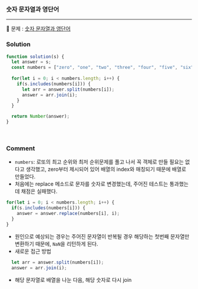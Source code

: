 ### 숫자 문자열과 영단어

---

📕 문제 :
[숫자 문자열과 영단어](https://programmers.co.kr/learn/courses/30/lessons/81301)

### Solution

```javascript
function solution(s) {
  let answer = s;
  const numbers = ["zero", "one", "two", "three", "four", "five", "six", "seven", "eight", "nine"];
  
  for(let i = 0; i < numbers.length; i++) {
    if(s.includes(numbers[i])) {
      let arr = answer.split(numbers[i]);
      answer = arr.join(i);
    }
  }

  return Number(answer);
}
```

<br />

### Comment
* `numbers`: 로또의 최고 순위와 최저 순위문제를 풀고 나서 꼭 객체로 만들 필요는 없다고 생각했고, zero부터 제시되어 있어 배열의 index와 매칭되기 때문에 배열로 만들었다. 
* 처음에는 replace 메소드로 문자를 숫자로 변경했는데, 주어진 테스트는 통과했는데 채점은 실패했다. 
```javascript
for(let i = 0; i < numbers.length; i++) {
  if(s.includes(numbers[i])) {
    answer = answer.replace(numbers[i], i);
  }
}
```
* 원인으로 예상되는 경우는 주어진 문자열이 반복될 경우 해당하는 첫번째 문자열만 변환하기 때문에, `NaN`을 리턴하게 된다.
* 새로운 접근 방법 
```javascript
  let arr = answer.split(numbers[i]);
  answer = arr.join(i);
```
* 해당 문자열로 배열을 나눈 다음, 해당 숫자로 다시 join 